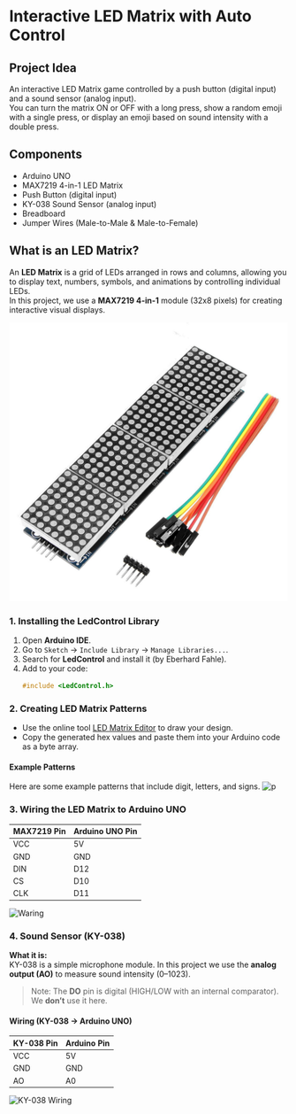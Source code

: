 # Interactive LED Matrix with Auto Control

##  Project Idea
An interactive LED Matrix game controlled by a push button (digital input) and a sound sensor (analog input).  
You can turn the matrix ON or OFF with a long press, show a random emoji with a single press, or display an emoji based on sound intensity with a double press.

## Components
- Arduino UNO  
- MAX7219 4-in-1 LED Matrix  
- Push Button (digital input)  
- KY-038 Sound Sensor (analog input)  
- Breadboard  
- Jumper Wires (Male-to-Male & Male-to-Female)  

## What is an LED Matrix?
An **LED Matrix** is a grid of LEDs arranged in rows and columns, allowing you to display text, numbers, symbols, and animations by controlling individual LEDs.  
In this project, we use a **MAX7219 4-in-1** module (32x8 pixels) for creating interactive visual displays.

![ledmatrix](ledmatrix.jpg)

###  1. Installing the LedControl Library
1. Open **Arduino IDE**.  
2. Go to `Sketch` → `Include Library` → `Manage Libraries...`.  
3. Search for **LedControl** and install it (by Eberhard Fahle).  
4. Add to your code:  
   ```cpp
   #include <LedControl.h>

###  2. Creating LED Matrix Patterns
- Use the online tool [LED Matrix Editor](https://xantorohara.github.io/led-matrix-editor/) to draw your design.  
- Copy the generated hex values and paste them into your Arduino code as a byte array.

#### Example Patterns
Here are some example patterns that include digit, letters, and signs.
![p](p.jpg)  

### 3. Wiring the LED Matrix to Arduino UNO
| MAX7219 Pin | Arduino UNO Pin |
|-------------|-----------------|
| VCC         | 5V              |
| GND         | GND             |
| DIN         | D12             |
| CS          | D10             |
| CLK         | D11             |

![Waring](Matrix-Waring.png)


### 4. Sound Sensor (KY-038)

**What it is:**  
KY-038 is a simple microphone module. In this project we use the **analog output (AO)** to measure sound intensity (0–1023).  
> Note: The **DO** pin is digital (HIGH/LOW with an internal comparator). We **don’t** use it here.

#### Wiring (KY-038 → Arduino UNO)
| KY-038 Pin | Arduino Pin |
|------------|-------------|
| VCC        | 5V          |
| GND        | GND         |
| AO         | A0          |

![KY-038 Wiring](mic-wiring.png)

